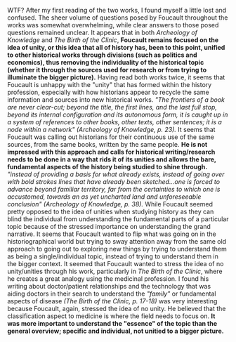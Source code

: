 WTF?
After my first reading of the two works, I found myself a little lost and confused. The sheer volume of questions posed by Foucault throughout the works was somewhat overwhelming, while clear answers to those posed questions remained unclear. It appears that in both *Archeology of Knowledge* and *The Birth of the Clinic*, **Foucault remains focused on the idea of unity, or this idea that all of history has, been to this point, unified to other historical works through divisions (such as politics and economics), thus removing the individuality of the historical topic (whether it through the sources used for research or from trying to illuminate the bigger picture).**
Having read both works twice, it seems that Foucault is unhappy with the "unity" that has formed within the history profession, especially with how historians appear to recycle the same information and sources into new historical works. *"The frontiers of a book are never clear-cut; beyond the title, the first lines, and the last full stop, beyond its internal configuration and its autonomous form, it is caught up in a system of references to other books, other texts, other sentences; it is a node within a network" (Archeology of Knowledge, p. 23).* It seems that Foucault was calling out historians for their continuous use of the same sources, from the same books, written by the same people. **He is not impressed with this approach and calls for historical writing/research needs to be done in a way that rids it of its unities and allows the bare, fundamental aspects of the history being studied to shine through.** *"instead of providing a basis for what already exists, instead of going over with bold strokes lines that have already been sketched…one is forced to advance beyond familiar territory, far from the certainties to which one is accustomed, towards an as yet uncharted land and unforeseeable conclusion" (Archeology of Knowledge, p. 38).* 
While Foucault seemed pretty opposed to the idea of unities when studying history as they can blind the individual from understanding the fundamental parts of a particular topic because of the stressed importance on understanding the grand narrative. It seems that Foucault wanted to flip what was going on in the historiographical world but trying to sway attention away from the same old approach to going out to exploring new things by trying to understand them as being a single/individual topic, instead of trying to understand them in the bigger context. It seemed that Foucault wanted to stress the idea of no unity/unities through his work, particularly in *The Birth of the Clinic*, where he creates a great analogy using the medicinal profession. I found his writing about doctor/patient relationships and the technology that was aiding doctors in their search to understand the *"family"* or fundamental aspects of disease *(The Birth of the Clinic, p. 17-18)* was very interesting because Foucault, again, stressed the idea of no unity. He believed that the classification aspect to medicine is where the field needs to focus on. **It was more important to understand the "essence" of the topic than the general overview; specific and individual, not unitied to a bigger picture.**
